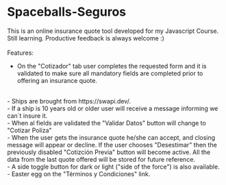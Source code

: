 # Spaceballs-Seguros
This is an online insurance quote tool developed for my Javascript Course.
<br>
Still learning. Productive feedback is always welcome :)
<br><br>
Features:
<br>
- On the "Cotizador" tab user completes the requested form and it is validated to make sure all mandatory fields are completed prior to offering an insurance quote.
<br>
- Ships are brought from https://swapi.dev/.
<br>
- If a ship is 10 years old or older user will receive a message informing we can´t insure it.
<br>
- When al fields are validated the "Validar Datos" button will change to "Cotizar Poliza"
<br>
- When the user gets the insurance quote he/she can accept, and closing message will appear or decline. If the user chooses "Desestimar" then the previously disabled "Cotizción Previa" button will become active. All the data from the last quote offered will be stored for future reference.
<br>
- A side toggle button for dark or light ("side of the force") is also available.
<br>
- Easter egg on the "Términos y Condiciones" link.
